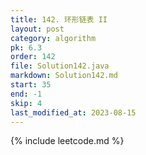 ```yaml
---
title: 142. 环形链表 II
layout: post
category: algorithm
pk: 6.3
order: 142
file: Solution142.java
markdown: Solution142.md
start: 35
end: -1
skip: 4
last_modified_at: 2023-08-15
---
```


{% include leetcode.md %}